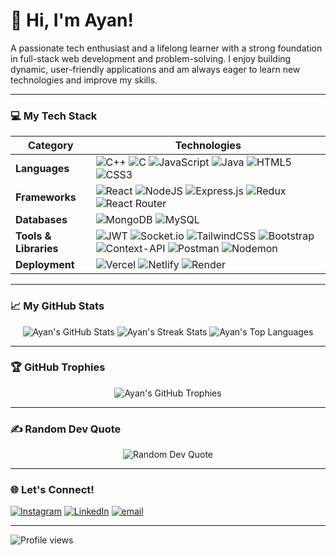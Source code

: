 # 👋 Hi, I'm Ayan!

A passionate tech enthusiast and a lifelong learner with a strong foundation in full-stack web development and problem-solving. I enjoy building dynamic, user-friendly applications and am always eager to learn new technologies and improve my skills.

---

### 💻 My Tech Stack

| Category | Technologies |
|---|---|
| **Languages** | ![C++](https://img.shields.io/badge/c++-%2300599C.svg?style=for-the-badge&logo=c%2B%2B&logoColor=white) ![C](https://img.shields.io/badge/c-%2300599C.svg?style=for-the-badge&logo=c&logoColor=white) ![JavaScript](https://img.shields.io/badge/javascript-%23323330.svg?style=for-the-badge&logo=javascript&logoColor=%23F7DF1E) ![Java](https://img.shields.io/badge/java-%23ED8B00.svg?style=for-the-badge&logo=openjdk&logoColor=white) ![HTML5](https://img.shields.io/badge/html5-%23E34F26.svg?style=for-the-badge&logo=html5&logoColor=white) ![CSS3](https://img.shields.io/badge/css3-%231572B6.svg?style=for-the-badge&logo=css3&logoColor=white) |
| **Frameworks** | ![React](https://img.shields.io/badge/react-%2320232a.svg?style=for-the-badge&logo=react&logoColor=%2361DAFB) ![NodeJS](https://img.shields.io/badge/node.js-6DA55F?style=for-the-badge&logo=node.js&logoColor=white) ![Express.js](https://img.shields.io/badge/express.js-%23404d59.svg?style=for-the-badge&logo=express&logoColor=%2361DAFB) ![Redux](https://img.shields.io/badge/redux-%23593d88.svg?style=for-the-badge&logo=redux&logoColor=white) ![React Router](https://img.shields.io/badge/React_Router-CA4245?style=for-the-badge&logo=react-router&logoColor=white) |
| **Databases** | ![MongoDB](https://img.shields.io/badge/MongoDB-%234ea94b.svg?style=for-the-badge&logo=mongodb&logoColor=white) ![MySQL](https://img.shields.io/badge/mysql-4479A1.svg?style=for-the-badge&logo=mysql&logoColor=white) |
| **Tools & Libraries**| ![JWT](https://img.shields.io/badge/JWT-black?style=for-the-badge&logo=JSON%20web%20tokens) ![Socket.io](https://img.shields.io/badge/Socket.io-black?style=for-the-badge&logo=socket.io&badgeColor=010101) ![TailwindCSS](https://img.shields.io/badge/tailwindcss-%2338B2AC.svg?style=for-the-badge&logo=tailwind-css&logoColor=white) ![Bootstrap](https://img.shields.io/badge/bootstrap-%238511FA.svg?style=for-the-badge&logo=bootstrap&logoColor=white) ![Context-API](https://img.shields.io/badge/Context--Api-000000?style=for-the-badge&logo=react) ![Postman](https://img.shields.io/badge/Postman-FF6C37?style=for-the-badge&logo=postman&logoColor=white) ![Nodemon](https://img.shields.io/badge/NODEMON-%23323330.svg?style=for-the-badge&logo=nodemon&logoColor=%BBDEAD) |
| **Deployment** | ![Vercel](https://img.shields.io/badge/vercel-%23000000.svg?style=for-the-badge&logo=vercel&logoColor=white) ![Netlify](https://img.shields.io/badge/netlify-%23000000.svg?style=for-the-badge&logo=netlify&logoColor=#00C7B7) ![Render](https://img.shields.io/badge/Render-%46E3B7.svg?style=for-the-badge&logo=render&logoColor=white) |

---

### 📈 My GitHub Stats

<p align="center">
  <img src="https://github-readme-stats.vercel.app/api?username=mohdayanbeg&theme=dark&hide_border=false&include_all_commits=false&count_private=false" alt="Ayan's GitHub Stats" />
  <img src="https://nirzak-streak-stats.vercel.app/?user=mohdayanbeg&theme=dark&hide_border=false" alt="Ayan's Streak Stats" />
  <img src="https://github-readme-stats.vercel.app/api/top-langs/?username=mohdayanbeg&theme=dark&hide_border=false&include_all_commits=false&count_private=false&layout=compact" alt="Ayan's Top Languages" />
</p>

---

### 🏆 GitHub Trophies

<p align="center">
  <img src="https://github-profile-trophy.vercel.app/?username=mohdayanbeg&theme=radical&no-frame=false&no-bg=true&margin-w=4" alt="Ayan's GitHub Trophies" />
</p>

---

### ✍️ Random Dev Quote

<p align="center">
  <img src="https://quotes-github-readme.vercel.app/api?type=vetical&theme=radical" alt="Random Dev Quote" />
</p>

---

### 🌐 Let's Connect!

[![Instagram](https://img.shields.io/badge/Instagram-%23E4405F.svg?logo=Instagram&logoColor=white)](https://instagram.com/ayan_beg24) [![LinkedIn](https://img.shields.io/badge/LinkedIn-%230077B5.svg?logo=linkedin&logoColor=white)](https://linkedin.com/in/mohdxayan) [![email](https://img.shields.io/badge/Email-D14836?logo=gmail&logoColor=white)](mailto:ayanbeg2409@gmail.com)

---

![Profile views](https://komarev.com/ghpvc/?username=mohdayanbeg)
